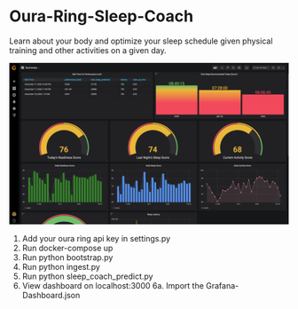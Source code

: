 # Oura-Ring-Sleep-Coach

Learn about your body and optimize your sleep schedule given physical training and other activities on a given day.

![Alt text](Preview.png?raw=true "Title")

1. Add your oura ring api key in settings.py
2. Run docker-compose up
3. Run python bootstrap.py
4. Run python ingest.py
5. Run python sleep_coach_predict.py
6. View dashboard on localhost:3000
6a. Import the Grafana-Dashboard.json
